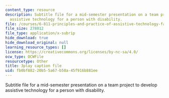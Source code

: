 ```yaml
---
content_type: resource
description: Subtitle file for a mid-semester presentation on a team project to develop
  assistive technology for a person with disability.
file: /courses/6-811-principles-and-practice-of-assistive-technology-fall-2014/fb0bf88220b55a67b58a45f916b881ee_EWjWv1YBB7A.vtt
file_size: 278012
file_type: application/x-subrip
hide_download: true
hide_download_original: null
learning_resource_types: []
license: https://creativecommons.org/licenses/by-nc-sa/4.0/
ocw_type: OCWFile
resourcetype: Other
title: 3play caption file
uid: fb0bf882-20b5-5a67-b58a-45f916b881ee
---
```

Subtitle file for a mid-semester presentation on a team project to develop assistive technology for a person with disability.